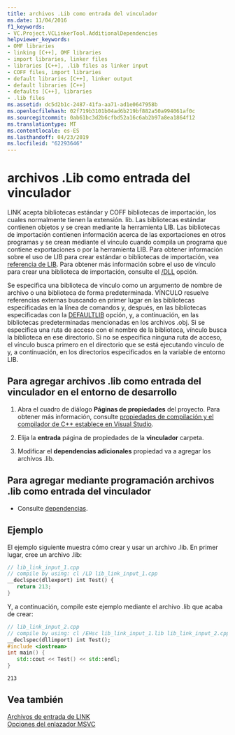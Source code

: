 ```yaml
---
title: archivos .Lib como entrada del vinculador
ms.date: 11/04/2016
f1_keywords:
- VC.Project.VCLinkerTool.AdditionalDependencies
helpviewer_keywords:
- OMF libraries
- linking [C++], OMF libraries
- import libraries, linker files
- libraries [C++], .lib files as linker input
- COFF files, import libraries
- default libraries [C++], linker output
- default libraries [C++]
- defaults [C++], libraries
- .lib files
ms.assetid: dc5d2b1c-2487-41fa-aa71-ad1e0647958b
ms.openlocfilehash: 02f719b3101b04ad6b219bf882a50a994061af0c
ms.sourcegitcommit: 0ab61bc3d2b6cfbd52a16c6ab2b97a8ea1864f12
ms.translationtype: MT
ms.contentlocale: es-ES
ms.lasthandoff: 04/23/2019
ms.locfileid: "62293646"
---
```

# <a name="lib-files-as-linker-input"></a>archivos .Lib como entrada del vinculador

LINK acepta bibliotecas estándar y COFF bibliotecas de importación, los cuales normalmente tienen la extensión. lib. Las bibliotecas estándar contienen objetos y se crean mediante la herramienta LIB. Las bibliotecas de importación contienen información acerca de las exportaciones en otros programas y se crean mediante el vínculo cuando compila un programa que contiene exportaciones o por la herramienta LIB. Para obtener información sobre el uso de LIB para crear estándar o bibliotecas de importación, vea [referencia de LIB](lib-reference.md). Para obtener más información sobre el uso de vínculo para crear una biblioteca de importación, consulte el [/DLL](dll-build-a-dll.md) opción.

Se especifica una biblioteca de vínculo como un argumento de nombre de archivo o una biblioteca de forma predeterminada. VÍNCULO resuelve referencias externas buscando en primer lugar en las bibliotecas especificadas en la línea de comandos y, después, en las bibliotecas especificadas con la [DEFAULTLIB](defaultlib-specify-default-library.md) opción, y, a continuación, en las bibliotecas predeterminadas mencionadas en los archivos .obj. Si se especifica una ruta de acceso con el nombre de la biblioteca, vínculo busca la biblioteca en ese directorio. Si no se especifica ninguna ruta de acceso, el vínculo busca primero en el directorio que se está ejecutando vínculo de y, a continuación, en los directorios especificados en la variable de entorno LIB.

## <a name="to-add-lib-files-as-linker-input-in-the-development-environment"></a>Para agregar archivos .lib como entrada del vinculador en el entorno de desarrollo

1. Abra el cuadro de diálogo **Páginas de propiedades** del proyecto. Para obtener más información, consulte [propiedades de compilación y el compilador de C++ establece en Visual Studio](../working-with-project-properties.md).

1. Elija la **entrada** página de propiedades de la **vinculador** carpeta.

1. Modificar el **dependencias adicionales** propiedad va a agregar los archivos .lib.

## <a name="to-programmatically-add-lib-files-as-linker-input"></a>Para agregar mediante programación archivos .lib como entrada del vinculador

- Consulte [dependencias](/dotnet/api/microsoft.visualstudio.vcprojectengine.vclinkertool.additionaldependencies).

## <a name="example"></a>Ejemplo

El ejemplo siguiente muestra cómo crear y usar un archivo .lib. En primer lugar, cree un archivo .lib:

```cpp
// lib_link_input_1.cpp
// compile by using: cl /LD lib_link_input_1.cpp
__declspec(dllexport) int Test() {
   return 213;
}
```

Y, a continuación, compile este ejemplo mediante el archivo .lib que acaba de crear:

```cpp
// lib_link_input_2.cpp
// compile by using: cl /EHsc lib_link_input_1.lib lib_link_input_2.cpp
__declspec(dllimport) int Test();
#include <iostream>
int main() {
   std::cout << Test() << std::endl;
}
```

```Output
213
```

## <a name="see-also"></a>Vea también

[Archivos de entrada de LINK](link-input-files.md)<br/>
[Opciones del enlazador MSVC](linker-options.md)
